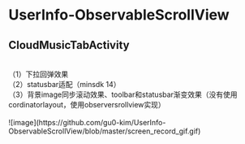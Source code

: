 # UserInfo-ObservableScrollView</br>
## CloudMusicTabActivity
</br>
（1）下拉回弹效果
</br>
（2）statusbar适配（minsdk 14）
</br>
（3）背景image同步滚动效果、toolbar和statusbar渐变效果（没有使用cordinatorlayout，使用observersrollview实现）
</br></br>
![image](https://github.com/gu0-kim/UserInfo-ObservableScrollView/blob/master/screen_record_gif.gif)